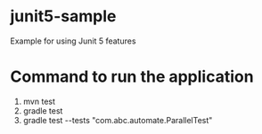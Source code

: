 # junit5-sample

Example for using Junit 5 features

# Command to run the application

1. mvn test
2. gradle test
3. gradle test --tests "com.abc.automate.ParallelTest"